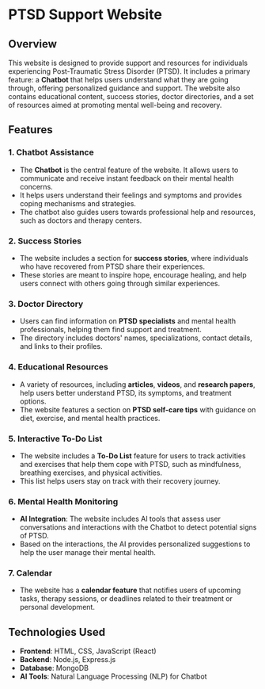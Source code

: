 # PTSD Support Website

## Overview
This website is designed to provide support and resources for individuals experiencing Post-Traumatic Stress Disorder (PTSD). It includes a primary feature: a **Chatbot** that helps users understand what they are going through, offering personalized guidance and support. The website also contains educational content, success stories, doctor directories, and a set of resources aimed at promoting mental well-being and recovery.

## Features

### 1. **Chatbot Assistance**
   - The **Chatbot** is the central feature of the website. It allows users to communicate and receive instant feedback on their mental health concerns.
   - It helps users understand their feelings and symptoms and provides coping mechanisms and strategies.
   - The chatbot also guides users towards professional help and resources, such as doctors and therapy centers.

### 2. **Success Stories**
   - The website includes a section for **success stories**, where individuals who have recovered from PTSD share their experiences.
   - These stories are meant to inspire hope, encourage healing, and help users connect with others going through similar experiences.

### 3. **Doctor Directory**
   - Users can find information on **PTSD specialists** and mental health professionals, helping them find support and treatment.
   - The directory includes doctors' names, specializations, contact details, and links to their profiles.

### 4. **Educational Resources**
   - A variety of resources, including **articles**, **videos**, and **research papers**, help users better understand PTSD, its symptoms, and treatment options.
   - The website features a section on **PTSD self-care tips** with guidance on diet, exercise, and mental health practices.

### 5. **Interactive To-Do List**
   - The website includes a **To-Do List** feature for users to track activities and exercises that help them cope with PTSD, such as mindfulness, breathing exercises, and physical activities.
   - This list helps users stay on track with their recovery journey.

### 6. **Mental Health Monitoring**
   - **AI Integration**: The website includes AI tools that assess user conversations and interactions with the Chatbot to detect potential signs of PTSD.
   - Based on the interactions, the AI provides personalized suggestions to help the user manage their mental health.

### 7. **Calendar**
   - The website has a **calendar feature** that notifies users of upcoming tasks, therapy sessions, or deadlines related to their treatment or personal development.

## Technologies Used

- **Frontend**: HTML, CSS, JavaScript (React)
- **Backend**: Node.js, Express.js
- **Database**: MongoDB
- **AI Tools**: Natural Language Processing (NLP) for Chatbot
